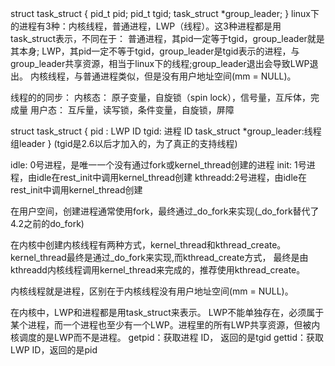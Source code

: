 struct task_struct {
     pid_t pid;
     pid_t tgid;
     task_struct *group_leader;
}
     linux下的进程有3种：内核线程，普通进程，LWP（线程）。这3种进程都是用task_struct表示，不同在于：
普通进程，其pid一定等于tgid，group_leader就是其本身;
LWP，其pid一定不等于tgid，group_leader是tgid表示的进程，与group_leader共享资源，相当于linux下的线程;group_leader退出会导致LWP退出。
内核线程，与普通进程类似，但是没有用户地址空间(mm = NULL)。

线程的的同步：
     内核态：
          原子变量，自旋锁（spin lock），信号量，互斥体，完成量
     用户态：
          互斥量，读写锁，条件变量，自旋锁，屏障


struct task_struct {
     pid :  LWP ID
     tgid:   进程 ID
     task_struct *group_leader:线程组leader
}
(tgid是2.6以后才加入的，为了真正的支持线程)

idle: 0号进程，是唯一一个没有通过fork或kernel_thread创建的进程
init: 1号进程，由idle在rest_init中调用kernel_thread创建
kthreadd:2号进程，由idle在rest_init中调用kernel_thread创建

在用户空间，创建进程通常使用fork，最终通过_do_fork来实现(_do_fork替代了4.2之前的do_fork)

在内核中创建内核线程有两种方式，kernel_thread和kthread_create。kernel_thread最终是通过_do_fork来实现,而kthread_create方式，
最终是由kthreadd内核线程调用kernel_thread来完成的，推荐使用kthread_create。

内核线程就是进程，区别在于内核线程没有用户地址空间(mm = NULL)。

在内核中，LWP和进程都是用task_struct来表示。
LWP不能单独存在，必须属于某个进程，而一个进程也至少有一个LWP。进程里的所有LWP共享资源，但被内核调度的是LWP而不是进程。
getpid：获取进程 ID， 返回的是tgid
gettid：获取LWP ID，返回的是pid
